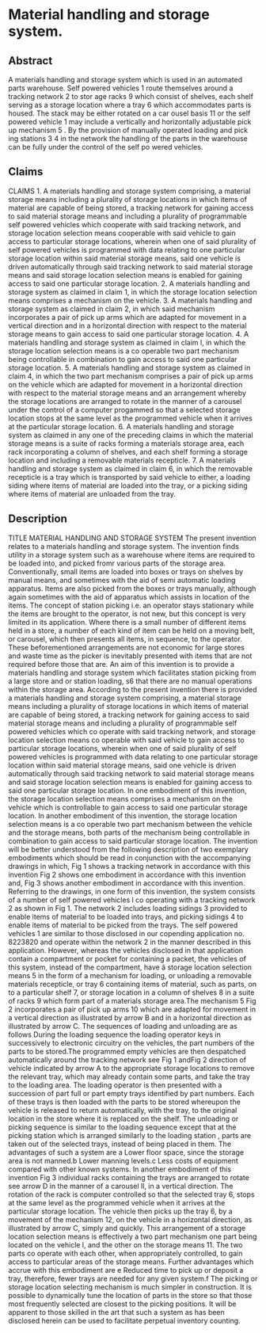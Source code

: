 # Material handling and storage system.

## Abstract
A materials handling and storage system which is used in an automated parts warehouse. Self powered vehicles 1 route themselves around a tracking network 2 to stor age racks 9 which consist of shelves, each shelf serving as a storage location where a tray 6 which accommodates parts is housed. The stack may be either rotated on a car ousel basis 11 or the self powered vehicle 1 may include a vertically and horizontally adjustable pick up mechanism 5 . By the provision of manually operated loading and pick ing stations 3 4 in the network the handling of the parts in the warehouse can be fully under the control of the self po wered vehicles.

## Claims
CLAIMS 1. A materials handling and storage system comprising, a material storage means including a plurality of storage locations in which items of material are capable of being stored, a tracking network for gaining access to said material storage means and including a plurality of programmable self powered vehicles which cooperate with said tracking network, and storage location selection means cooperable with said vehicle to gain access to particular storage locations, wherein when one of said plurality of self powered vehicles is programmed with data relating to one particular storage location within said material storage means, said one vehicle is driven automatically through said tracking network to said material storage means and said storage location selection means is enabled for gaining access to said one particular storage location. 2. A materials handling and storage system as claimed in claim 1, in which the storage location selection means comprises a mechanism on the vehicle. 3. A materials handling and storage system as claimed in claim 2, in which said mechanism incorporates a pair of pick up arms which are adapted for movement in a vertical direction and in a horizontal direction with respect to the material storage means to gain access to said one particular storage location. 4. A materials handling and storage system as claimed in claim l, in which the storage location selection means is a co operable two part mechanism being controllable in combination to gain access to said one particular storage location. 5. A materials handling and storage system as claimed in claim 4, in which the two part mechanism comprises a pair of pick up arms on the vehicle which are adapted for movement in a horizontal direction with respect to the material storage means and an arrangement whereby the storage locations are arranged to rotate in the manner of a carousel under the control of a computer progammed so that a selected storage location stops at the same level as the programmed vehicle when it arrives at the particular storage location. 6. A materials handling and storage system as claimed in any one of the preceding claims in which the material storage means is a suite of racks forming a materials storage area, each rack incorporating a column of shelves, and each shelf forming a storage location and including a removable materials recepticle. 7. A materials handling and storage system as claimed in claim 6, in which the removable recepticle is a tray which is transported by said vehicle to either, a loading siding where items of material are loaded into the tray, or a picking siding where items of material are unloaded from the tray.

## Description
TITLE MATERIAL HANDLING AND STORAGE SYSTEM The present invention relates to a materials handling and storage system. The invention finds utility in a storage system such as a warehouse where items are required to be loaded into, and picked fromr various parts of the storage area. Conventionally, small items are loaded into boxes or trays on shelves by manual means, and sometimes with the aid of semi automatic loading apparatus. Items are also picked from the boxes or trays manually, although again sometimes with the aid of apparatus which assists in location of the items. The concept of station picking i.e. an operator stays stationary while the items are brought to the operator, is not new, but this concept is very limited in its application. Where there is a small number of different items held in a store, a number of each kind of item can be held on a moving belt, or carousel, which then presents all items, in sequence, to the operator. These beforementioned arrangements are not economic for large stores and waste time as the picker is inevitably presented with items that are not required before those that are. An aim of this invention is to provide a materials handling and storage system which facilitates station picking from a large store and or station loading, s6 that there are no manual operations within the storage area. According to the present invention there is provided a materials handling and storage system comprising, a material storage means including a plurality of storage locations in which items of material are capable of being stored, a tracking network for gaining access to said material storage means and including a plurality of programmable self powered vehicles which co operate with said tracking network, and storage location selection means co operable with said vehicle to gain access to particular storage locations, wherein when one of said plurality of self powered vehicles is programmed with data relating to one particular storage location within said material storage means, said one vehicle is driven automatically through said tracking network to said material storage means and said storage location selection means is enabled for gaining access to said one particular storage location. In one embodiment of this invention, the storage location selection means comprises a mechanism on the vehicle which is controllable to gain access to said one particular storage location. In another embodiment of this invention, the storage location selection means is a co operable two part mechanism between the vehicle and the storage means, both parts of the mechanism being controllable in combination to gain access to said particular storage location. The invention will be better understood from the following description of two exemplary embodiments which should be read in conjunction with the accompanying drawings in which, Fig 1 shows a tracking network in accordance with this invention Fig 2 shows one embodiment in accordance with this invention and, Fig 3 shows another embodiment in accordance with this invention. Referring to the drawings, in one form of this invention, the system consists of a number of self powered vehicles l co operating with a tracking network 2 as shown in Fig 1. The network 2 includes loading sidings 3 provided to enable items of material to be loaded into trays, and picking sidings 4 to enable items of material to be picked from the trays. The self powered vehicles 1 are similar to those disclosed in our copending application no. 8223820 and operate within the network 2 in the manner described in this application. However, whereas the vehicles disclosed in that application contain a compartment or pocket for containing a packet, the vehicles of this system, instead of the compartment, have â storage location selection means 5 in the form of a mechanism for loading, or unloading a removable materials recepticle, or tray 6 containing items of material, such as parts, on to a particular shelf 7, or storage location in a column of shelves 8 in a suite of racks 9 which form part of a materials storage area.The mechanism 5 Fig 2 incorporates a pair of pick up arms 10 which are adapted for movement in a vertical direction as illustrated by arrow B and in a horizontal direction as illustrated by arrow C. The sequences of loading and unloading are as follows During the loading sequence the loading operator keys in successively to electronic circuitry on the vehicles, the part numbers of the parts to be stored.The programmed empty vehicles are then despatched automatically around the tracking network see Fig 1 andFig 2 direction of vehicle indicated by arrow A to the appropriate storage locations to remove the relevant tray, which may already contain some parts, and take the tray to the loading area. The loading operator is then presented with a succession of part full or part empty trays identified by part numbers. Each of these trays is then loaded with the parts to be stored whereupon the vehicle is released to return automatically, with the tray, to the original location in the store where it is replaced on the shelf. The unloading or picking sequence is similar to the loading sequence except that at the picking station which is arranged similarly to the loading station , parts are taken out of the selected trays, instead of being placed in them. The advantages of such a system are a Lower floor space, since the storage area is not manned.b Lower manning levels.c Less costs of equipment compared with other known systems. In another embodiment of this invention Fig 3 individual racks containing the trays are arranged to rotate see arrow D in the manner of a carousel ll, in a vertical direction. The rotation of the rack is computer controlled so that the selected tray 6, stops at the same level as the programmed vehicle when it arrives at the particular storage location. The vehicle then picks up the tray 6, by a movement of the mechanism 12, on the vehicle in a horizontal direction, as illustrated by arrow C, simply and quickly. This arrangement of a storage location selection means is effectively a two part mechanism one part being located on the vehicle l, and the other on the storage means 11. The two parts co operate with each other, when appropriately controlled, to gain access to particular areas of the storage means. Further advantages which accrue with this embodiment are e Reduced time to pick up or deposit a tray, therefore, fewer trays are needed for any given system.f The picking or storage location selecting mechanism is much simpler in construction. It is possible to dynamically tune the location of parts in the store so that those most frequently selected are closest to the picking positions. It will be apparent to those skilled in the art that such a system as has been disclosed herein can be used to facilitate perpetual inventory counting.